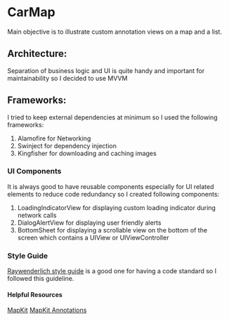 # CarMap

Main objective is to illustrate custom annotation views on a map and a list.

## Architecture:
Separation of business logic and UI is quite handy and important for maintainability so I decided to use MVVM

## Frameworks:

I tried to keep external dependencies at minimum so I used the following frameworks:

1. Alamofire for Networking
2. Swinject for dependency injection
3. Kingfisher for downloading and caching images

### UI Components
It is always good to have reusable components especially for UI related elements to reduce code redundancy so I created following components:

1. LoadingIndicatorView for displaying custom loading indicator during network calls
2. DialogAlertView for displaying user friendly alerts
3. BottomSheet for displaying a scrollable view on the bottom of the screen which contains a UIView or UIViewController 


### Style Guide
[Raywenderlich style guide](https://github.com/raywenderlich/swift-style-guide) is a good one for having a code standard so I followed this guideline.  

#### Helpful Resources

[MapKit](https://developer.apple.com/documentation/mapkit)
[MapKit Annotations](https://developer.apple.com/documentation/mapkit/mapkit_annotations/annotating_a_map_with_custom_data)
